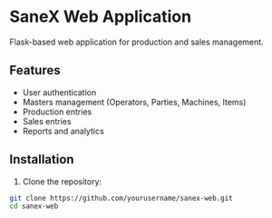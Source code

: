 # SaneX Web Application

Flask-based web application for production and sales management.

## Features
- User authentication
- Masters management (Operators, Parties, Machines, Items)
- Production entries
- Sales entries
- Reports and analytics

## Installation

1. Clone the repository:
```bash
git clone https://github.com/yourusername/sanex-web.git
cd sanex-web